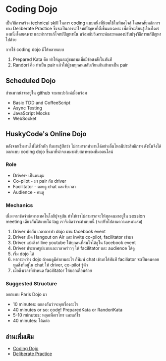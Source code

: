 Coding Dojo
=======

เป็นวิธีการสร้าง technical skill ในการ coding แบบหนึ่งที่นิยมใช้ในทีมอไจล์ โดยอาศัยหลักการของ Deliberate Practice ซึ่งจะเป็นการนำโจทย์ปัญหาที่ตั้งขึ้นมาเฉพาะ เพื่อที่จะเรียนรู้เรื่องใดเร่องหนึ่งโดยเฉพาะ และทำการแก้โจทย์ปัญหานั้น พร้อมกับวิเคราะห์และทดลองปรับปรุงวิธีการแก้ปัญหาไปด้วย

การใช้ coding dojo มีได้หลายแบบ 

1. Prepared Kata คือ ทำให้ดู​และผู้ชมถามเมื่อมีข้อสงสัยในทันที
2. Randori คือ ทำเป็น pair แล้วให้ผู้ชมทุกคนสลับเวียนกันเข้ามาเป็น pair


Scheduled Dojo
---
ส่วนมากน่าจะอยู่ใน github จะมาแปะลิงค์เมื่อพร้อม

* Basic TDD and CoffeeScript
* Async Testing
* JavaScript Mocks
* WebSocket

HuskyCode's Online Dojo
---
หลังจากเริ่มงานไปได้ซักพัก ทีมงานรู้สึกว่า ไม่สามารถทำงานได้อย่างลื่นไหลมีประสิทธิภาพ
ดังนั้นจึงได้ออกแบบ coding dojo ขึ้นมาที่น่าจะเหมาะกับสภาพของทีมออนไลน์ 

### Role 
* Driver- เป็นคนคุม
* Co-pilot  - มา pair กับ driver
* Facilitator - คอยดู chat และจับเวลา
* Audience - คนดู

### Mechanics
เนื่องจากข้อจำกัดทางเทคโนโลยีปุจจุบัน ทำให้เราไม่สามารถจะให้ทุกคนมาอยู่ใน session meeting เดียวกันได้แบบไม่ lag เราจึงคิดว่าจะทำแบบนี้ (จะปรับไปตามความเหมาะสม)

1. Driver นัดวัน เวลาการทำ dojo ผ่าน facebook event
2. Driver เปิด Hangout on Air และ invite co-pilot, facilitator เข้ามา
3. Driver แปะลิงค์ live youtube ให้ทุกคนที่สนใจได้ดูใน facebook event
4. Driver ประกาศรูปแบบและเวลาคร่าวๆ ให้ facilitator และ audience ได้ดู
5. เริ่ม dojo ได้
6. หากระหว่าง dojo ถ้าคนดูมีคำถามอะไร ก็พิมพ์ chat เข้ามาได้ทันที faciliator จะเป็นคนคอยพูดสิ่งที่อยู่ใน chat ให้ driver, co-pilot รู้ตัว
7. เมื่อถึงเวลาที่กำหนด facilitator ให้บอกเตือนด้วย 

### Suggested Structure

ลอกแบบ Paris Dojo มา

* 10 minutes: ตกลงกันว่าจะคุยเรื่องอะไร
* 40 minutes or so: code! PreparedKata or RandoriKata
* 5-10 minutes: หยุดเพื่อเรโทร และแก้ไข
* 40 minutes: โค้ดต่อ




อ่านเพิ่มเติม
---
* [Coding Dojo](http://codingdojo.org/)
* [Deliberate Practice](http://lifehacker.com/5939374/a-better-way-to-practice)